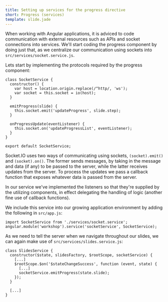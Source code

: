 ```yaml
---
title: Setting up services for the progress directive
short: Progress (services)
template: slide.jade
---
```


When working with Angular applications, it is adviced to code communication with external resources such as APIs and socket connections into services. We'll start coding the progress component by doing just that, as we centralize our communication using sockets into ```src/services/socket.service.js```.

Lets start by implementing the protocols required by the progress component:

    class SocketService {
      constructor() {
        var host = location.origin.replace(/^http/, 'ws');
        var socket = this.socket = io(host);
      }

      emitProgress(slide) {
        this.socket.emit('updateProgress', slide.step);
      }

      onProgressUpdate(eventListener) {
        this.socket.on('updateProgressList', eventListener);
      }
    }

    export default SocketService;

Socket.IO uses two ways of communicating using sockets, ```(socket).emit()``` and ```(socket).on()```. The former sends messages, by taking in the message and data (if any) to be passed to the server, while the latter receives updates from the server. To process the updates we pass a callback function that exposes whatever data is passed from the server.

In our service we've implemented the listeners so that they're supplied by the utilizing components, in effect delegating the handling of logic (another fine use of callback functions).

We include this service into our growing application environment by adding the following in ```src/app.js```:

    import SocketService from './services/socket.service';
    angular.module('workshop').service('socketService', SocketService);

As we need to tell the server when we navigate throughout our slides, we can again make use of ```src/services/slides.service.js```:

    class SlidesService {
      constructor($state, slidesFactory, $rootScope, socketService) {
        [...]
        $rootScope.$on('$stateChangeSuccess', function (event, state) {
          [...]
          socketService.emitProgress(state.slide);
        });
      }

      [...]
    }